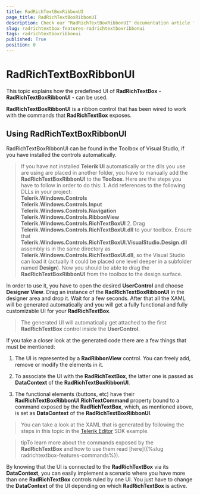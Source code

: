 ```yaml
---
title: RadRichTextBoxRibbonUI
page_title: RadRichTextBoxRibbonUI
description: Check our "RadRichTextBoxRibbonUI" documentation article for the RadRichTextBox WPF control.
slug: radrichtextbox-features-radrichtextboxribbonui
tags: radrichtextboxribbonui
published: True
position: 0
---
```


# RadRichTextBoxRibbonUI



This topic explains how the predefined UI of __RadRichTextBox__ - __RadRichTextBoxRibbonUI__ - can be used.
      

__RadRichTextBoxRibbonUI__ is a ribbon control that has been wired to work with the commands that __RadRichTextBox__ exposes.
      

## Using RadRichTextBoxRibbonUI

RadRichTextBoxRibbonUI can be found in the Toolbox of Visual Studio, if you have installed the controls automatically.

>If you have not installed __Telerik UI__ automatically or the dlls you use are using are placed in another folder, you have to manually add the __RadRichTextBoxRibbonUI__ to the __Toolbox__. Here are the steps you have to follow in order to do this:
	1. Add references to the following DLLs in your project: <br/> __Telerik.Windows.Controls__<br/> __Telerik.Windows.Controls.Input__<br/>__Telerik.Windows.Controls.Navigation__ <br/> __Telerik.Windows.Controls.RibbonView__<br/> __Telerik.Windows.Controls.RichTextBoxUI__
	2. Drag __Telerik.Windows.Controls.RichTextBoxUI.dll__ to your toolbox. Ensure that __Telerik.Windows.Controls.RichTextBoxUI.VisualStudio.Design.dll__ assembly is in the same directory as __Telerik.Windows.Controls.RichTextBoxUI.dll__, so the Visual Studio can load it (actually it could be placed one level deeper in a subfolder named __Design__). 
>Now you should be able to drag the __RadRichTextBoxRibbonUI__ from the toolbox to the design surface.
          

In order to use it, you have to open the desired __UserControl__ and choose __Designer View__. Drag an instance of the __RadRichTextBoxRibbonUI__ in the designer area and drop it. Wait for a few seconds. After that all the XAML will be generated automatically and you will get a fully functional and fully customizable UI for your __RadRichTextBox__.
        

>The generated UI will automatically get attached to the first __RadRichTextBox__ control inside the __UserControl__.
          

If you take a closer look at the generated code there are a few things that must be mentioned:

1. The UI is represented by a __RadRibbonView__ control. You can freely add, remove or modify the elements in it.
            

1. To associate the UI with the __RadRichTextBox__, the latter one is passed as __DataContext__ of the __RadRichTextBoxRibbonUI__.
            

1. The functional elements (buttons, etc) have their __RadRichTextBoxRibbonUI__.__RichTextCommand__ property bound to a command exposed by the __RadRichTextBox__, which, as mentioned above, is set as __DataContext__ of the __RadRichTextBoxRibbonUI__.
            
>You can take a look at the XAML that is generated by following the steps in this topic in the [Telerik Editor](https://github.com/telerik/xaml-sdk/tree/master/RichTextBox/TelerikEditor) SDK example.

>tipTo learn more about the commands exposed by the __RadRichTextBox__ and how to use them read [here]({%slug radrichtextbox-features-commands%}).
          

By knowing that the UI is connected to the __RadRichTextBox__ via its __DataContext__, you can easily implement a scenario where you have more than one __RadRichTextBox__ controls ruled by one UI. You just have to change the __DataContext__ of the UI depending on which __RadRichTextBox__ is active.
        
